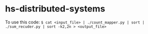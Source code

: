 # hs-distributed-systems

To use this code:
`$ cat <input_file> | ./count_mapper.py | sort | ./sum_recuder.py | sort -k2,2n > <output_file>`